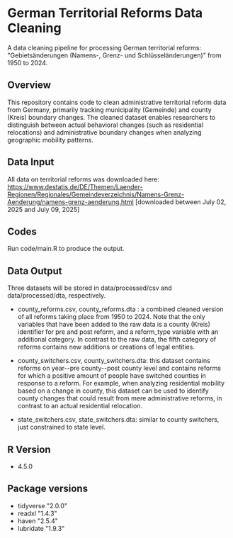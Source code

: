 # German Territorial Reforms Data Cleaning
A data cleaning pipeline for processing German territorial reforms: "Gebietsänderungen (Namens-, Grenz- und Schlüsseländerungen)" from 1950 to 2024.


## Overview
This repository contains code to clean administrative territorial reform data from Germany, primarily tracking municipality (Gemeinde) and county (Kreis) boundary changes. The cleaned dataset enables researchers to distinguish between actual behavioral changes (such as residential relocations) and administrative boundary changes when analyzing geographic mobility patterns.

## Data Input
All data on territorial reforms was downloaded here: https://www.destatis.de/DE/Themen/Laender-Regionen/Regionales/Gemeindeverzeichnis/Namens-Grenz-Aenderung/namens-grenz-aenderung.html
[downloaded between July 02, 2025 and July 09, 2025]

## Codes
Run code/main.R to produce the output.

## Data Output
Three datasets will be stored in data/processed/csv and data/processed/dta, respectively. 

- county_reforms.csv, county_reforms.dta : a combined cleaned version of all reforms taking place from 1950 to 2024. Note that the only variables that have been added to the raw data is a county (Kreis) identifier for pre and post reform, and a reform_type variable with an additional category. In contrast to the raw data, the fifth category of reforms contains new additions or creations of legal entities. 

- county_switchers.csv, county_switchers.dta: this dataset contains reforms on year--pre county--post county level and contains reforms for which a positive amount of people have switched counties in response to a reform. For example, when analyzing residential mobility based on a change in county, this dataset can be used to identify county changes that could result from mere administrative reforms, in contrast to an actual residential relocation.  

- state_switchers.csv, state_switchers.dta: similar to county switchers, just constrained to state level. 

## R Version
- 4.5.0


## Package versions
- tidyverse "2.0.0"
- readxl "1.4.3"
- haven "2.5.4"
- lubridate "1.9.3"
